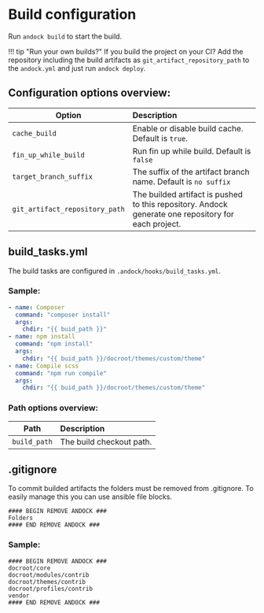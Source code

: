 # Build configuration 

Run `andock build` to start the build. 
 
!!! tip "Run your own builds?"
    If you build the project on your CI? Add the repository including the build artifacts as `git_artifact_repository_path` to the `andock.yml` and just run `andock deploy`.

## Configuration options overview:

| Option                     | Description |
|----------------------------|:------------|
| `cache_build`            | Enable or disable build cache. Default is `true`.
| `fin_up_while_build`            | Run fin up while build. Default is `false`
| `target_branch_suffix`            | The suffix of the artifact branch name. Default is `no suffix`
| `git_artifact_repository_path`            | The builded artifact is pushed to this repository. Andock generate one repository for each project.   
 

## build_tasks.yml
The build tasks are configured in `.andock/hooks/build_tasks.yml`.
### Sample: 
```yaml
- name: Composer
  command: "composer install"
  args:
    chdir: "{{ buid_path }}"
- name: npm install
  command: "npm install"
  args:
    chdir: "{{ buid_path }}/docroot/themes/custom/theme"
- name: Compile scss
  command: "npm run compile"
  args:
    chdir: "{{ buid_path }}/docroot/themes/custom/theme"
```
### Path options overview:

| Path                     | Description |
|----------------------------|:------------|
| `build_path`            | The build checkout path.

## .gitignore
To commit builded artifacts the folders must be removed from .gitignore.
To easily manage this you can use ansible file blocks.
```
#### BEGIN REMOVE ANDOCK ###
Folders  
#### END REMOVE ANDOCK ###
```
### Sample:
```
#### BEGIN REMOVE ANDOCK ###
docroot/core
docroot/modules/contrib
docroot/themes/contrib
docroot/profiles/contrib
vendor
#### END REMOVE ANDOCK ###
```
## 
    
